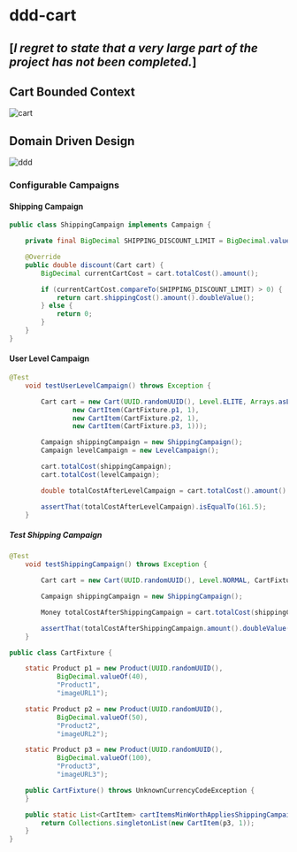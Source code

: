 # ddd-cart

## [_I regret to state that a very large part of the project has not been completed._]

## Cart Bounded Context
![cart](https://i.ibb.co/xs83sgz/cart.png)

## Domain Driven Design
![ddd](https://i.ibb.co/QccWbj4/ddd.png)

### Configurable Campaigns

#### Shipping Campaign

```java
public class ShippingCampaign implements Campaign {

    private final BigDecimal SHIPPING_DISCOUNT_LIMIT = BigDecimal.valueOf(100);

    @Override
    public double discount(Cart cart) {
        BigDecimal currentCartCost = cart.totalCost().amount();

        if (currentCartCost.compareTo(SHIPPING_DISCOUNT_LIMIT) > 0) {
            return cart.shippingCost().amount().doubleValue();
        } else {
            return 0;
        }
    }
}
``` 

#### User Level Campaign

```java
@Test
    void testUserLevelCampaign() throws Exception {

        Cart cart = new Cart(UUID.randomUUID(), Level.ELITE, Arrays.asList(
                new CartItem(CartFixture.p1, 1),
                new CartItem(CartFixture.p2, 1),
                new CartItem(CartFixture.p3, 1)));

        Campaign shippingCampaign = new ShippingCampaign();
        Campaign levelCampaign = new LevelCampaign();

        cart.totalCost(shippingCampaign);
        cart.totalCost(levelCampaign);

        double totalCostAfterLevelCampaign = cart.totalCost().amount().doubleValue();

        assertThat(totalCostAfterLevelCampaign).isEqualTo(161.5);
    }
``` 

##### Test Shipping Campaign


```java
@Test
    void testShippingCampaign() throws Exception {

        Cart cart = new Cart(UUID.randomUUID(), Level.NORMAL, CartFixture.cartItemsMinWorthAppliesShippingCampaign());

        Campaign shippingCampaign = new ShippingCampaign();

        Money totalCostAfterShippingCampaign = cart.totalCost(shippingCampaign);

        assertThat(totalCostAfterShippingCampaign.amount().doubleValue()).isEqualTo(100.0);
    }
``` 

```java
public class CartFixture {

    static Product p1 = new Product(UUID.randomUUID(),
            BigDecimal.valueOf(40),
            "Product1",
            "imageURL1");

    static Product p2 = new Product(UUID.randomUUID(),
            BigDecimal.valueOf(50),
            "Product2",
            "imageURL2");

    static Product p3 = new Product(UUID.randomUUID(),
            BigDecimal.valueOf(100),
            "Product3",
            "imageURL3");

    public CartFixture() throws UnknownCurrencyCodeException {
    }

    public static List<CartItem> cartItemsMinWorthAppliesShippingCampaign() {
        return Collections.singletonList(new CartItem(p3, 1));
    }
}
``` 
